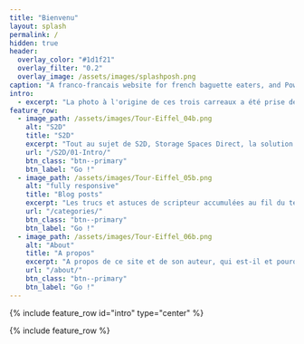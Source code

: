 ```yaml
---
title: "Bienvenu"
layout: splash
permalink: /
hidden: true
header:
  overlay_color: "#1d1f21"
  overlay_filter: "0.2"
  overlay_image: /assets/images/splashposh.png
caption: "A franco-francais website for french baguette eaters, and PowerShell lovers."
intro: 
  - excerpt: "La photo à l'origine de ces trois carreaux a été prise depuis les invalides."
feature_row:
  - image_path: /assets/images/Tour-Eiffel_04b.png
    alt: "S2D"
    title: "S2D"
    excerpt: "Tout au sujet de S2D, Storage Spaces Direct, la solution hyper-convergée on premise de Microsoft."
    url: "/S2D/01-Intro/"
    btn_class: "btn--primary"
    btn_label: "Go !"
  - image_path: /assets/images/Tour-Eiffel_05b.png
    alt: "fully responsive"
    title: "Blog posts"
    excerpt: "Les trucs et astuces de scripteur accumulées au fil du temps."
    url: "/categories/"
    btn_class: "btn--primary"
    btn_label: "Go !"
  - image_path: /assets/images/Tour-Eiffel_06b.png
    alt: "About"
    title: "A propos"
    excerpt: "A propos de ce site et de son auteur, qui est-il et pourquoi il fait tout cela."
    url: "/about/"
    btn_class: "btn--primary"
    btn_label: "Go !"
---
```


{% include feature_row id="intro" type="center" %}

{% include feature_row %}